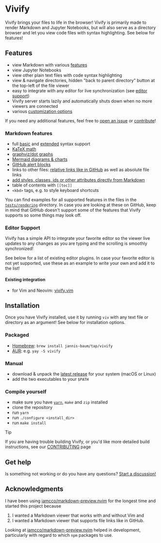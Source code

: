# Vivify

Vivify brings your files to life in the browser! Vivify is primarily made to
render Markdown and Jupyter Notebooks, but will also serve as a directory
browser and let you view code files with syntax highlighting. See below for
features!

## Features

- view Markdown with various [features](#markdown-features)
- view Jupyter Notebooks
- view other plain text files with code syntax highlighting
- view & navigate directories, hidden "back to parent directory" button at the
  top-left of the file viewer
- easy to integrate with any editor for live synchronization (see [editor
  support](#editor-support))
- Vivify server starts lazily and automatically shuts down when no more viewers
  are connected
- various [customization options](docs/customization.md)
  
If you need any additional features, feel free to [open an
issue](https://github.com/jannis-baum/vivify/issues/new/choose) or
[contribute](docs/CONTRIBUTING.md)!

### Markdown features

- full [basic](https://www.markdownguide.org/basic-syntax/) and
  [extended](https://www.markdownguide.org/extended-syntax/) syntax support
- [KaTeX math](https://katex.org)
- [graphviz/dot graphs](https://graphviz.org/doc/info/lang.html)
- [Mermaid diagrams & charts](https://mermaid.js.org)
- [GitHub alert
  blocks](https://docs.github.com/en/get-started/writing-on-github/getting-started-with-writing-and-formatting-on-github/basic-writing-and-formatting-syntax#alerts)
- links to other files: [relative links like in
  GitHub](https://docs.github.com/en/get-started/writing-on-github/getting-started-with-writing-and-formatting-on-github/basic-writing-and-formatting-syntax#relative-links)
  as well as absolute file links
- [add styles, classes, ids or other attributes directly from
  Markdown](https://github.com/arve0/markdown-it-attrs?tab=readme-ov-file#examples)
- table of contents with `[[toc]]`
- `<kbd>` tags, e.g. to style keyboard shortcuts

You can find examples for all supported features in the files in the
[`tests/rendering`](tests/rendering) directory. In case you are looking at these
on GitHub, keep in mind that GitHub doesn't support some of the features that
Vivify supports so some things may look off.

### Editor Support

Vivify has a simple API to integrate your favorite editor so the viewer live
updates to any changes as you are typing and the scrolling is smoothly
synchronized!

See below for a list of existing editor plugins. In case your favorite editor is
not yet supported, use these as an example to write your own and add it to the
list!

#### Existing integration

- for Vim and Neovim: [vivify.vim](https://github.com/jannis-baum/vivify.vim)

## Installation

Once you have Vivify installed, use it by running `viv` with any text file or
directory as an argument! See below for installation options.

### Packaged

- [Homebrew](https://brew.sh): `brew install jannis-baum/tap/vivify`
- [AUR](https://aur.archlinux.org/packages/vivify): e.g. `yay -S vivify`

### Manual

- download & unpack the [latest
  release](https://github.com/jannis-baum/vivify/releases) for your system
  (macOS or Linux)
- add the two executables to your `$PATH`

### Compile yourself

- make sure you have [`yarn`](https://yarnpkg.com), `make` and `zip` installed
- clone the repository
- run `yarn`
- run `./configure <install_dir>`
- run `make install`

> [!TIP]  
> If you are having trouble building Vivify, or you'd like more detailed build
> instructions, see our [CONTRIBUTING](docs/CONTRIBUTING.md) page

## Get help

Is something not working or do you have any questions? [Start a
discussion!](https://github.com/jannis-baum/vivify/discussions/new?category=q-a)

## Acknowledgments

I have been using
[iamcco/markdown-preview.nvim](https://github.com/iamcco/markdown-preview.nvim)
for the longest time and started this project because

1. I wanted a Markdown viewer that works with and without Vim and
2. I wanted a Markdown viewer that supports file links like in GitHub.

Looking at
[iamcco/markdown-preview.nvim](https://github.com/iamcco/markdown-preview.nvim)
helped in development, particularly with regard to which `npm` packages to use.
